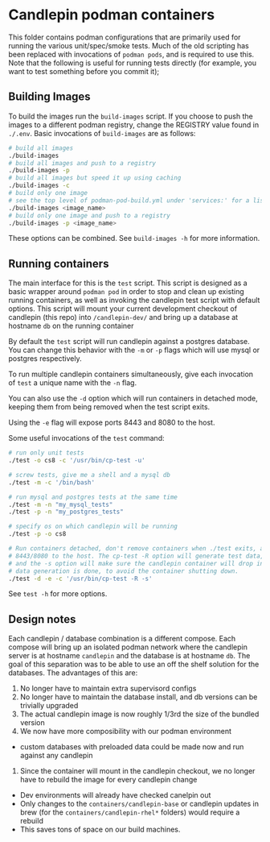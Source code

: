 # Candlepin podman containers
This folder contains podman configurations that are primarily used for running the various unit/spec/smoke tests.
Much of the old scripting has been replaced with invocations of `podman pods`, and is required to use this. Note that
the following is useful for running tests directly (for example, you want to test something before you commit it);

## Building Images
To build the images run the `build-images` script.
If you choose to push the images to a different podman registry, change the REGISTRY value found in `./.env`.
Basic invocations of `build-images` are as follows:

```sh
# build all images
./build-images
# build all images and push to a registry
./build-images -p
# build all images but speed it up using caching
./build-images -c
# build only one image
# see the top level of podman-pod-build.yml under 'services:' for a list of image names
./build-images <image_name>
# build only one image and push to a registry
./build-images -p <image_name>
```
These options can be combined.  See `build-images -h` for more information.

## Running containers
The main interface for this is the `test` script.  This script is designed as a basic wrapper around `podman pod`
in order to stop and clean up existing running containers, as well as invoking the candlepin test script with default
options.  This script will mount your current development checkout of candlepin (this repo) into `/candlepin-dev/`
and bring up a database at hostname `db` on the running container

By default the `test` script will run candlepin against a postgres database.  You can change this behavior with the
`-m` or `-p` flags which will use mysql or postgres respectively.

To run multiple candlepin containers simultaneously, give each invocation of `test` a unique name with the `-n` flag.

You can also use the `-d` option which will run containers in detached mode, keeping them from being removed
when the test script exits.

Using the `-e` flag will expose ports 8443 and 8080 to the host.

Some useful invocations of the `test` command:

```sh
# run only unit tests
./test -o cs8 -c '/usr/bin/cp-test -u'

# screw tests, give me a shell and a mysql db
./test -m -c '/bin/bash'

# run mysql and postgres tests at the same time
./test -m -n "my_mysql_tests"
./test -p -n "my_postgres_tests"

# specify os on which candlepin will be running
./test -p -o cs8

# Run containers detached, don't remove containers when ./test exits, and expose ports
# 8443/8080 to the host. The cp-test -R option will generate test data, content & rpms,
# and the -s option will make sure the candlepin container will drop into the shell once the
# data generation is done, to avoid the container shutting down.
./test -d -e -c '/usr/bin/cp-test -R -s'
```

See `test -h` for more options.

## Design notes
Each candlepin / database combination is a different compose.  Each compose will bring up an isolated podman network where
the candlepin server is at hostname `candlepin` and the database is at hostname `db`.  The goal of this separation was to
be able to use an off the shelf solution for the databases. The advantages of this are:

1. No longer have to maintain extra supervisord configs
1. No longer have to maintain the database install, and db versions can be trivially upgraded
1. The actual candlepin image is now roughly 1/3rd the size of the bundled version
1. We now have more composibility with our podman environment
  * custom databases with preloaded data could be made now and run against any candlepin
1. Since the container will mount in the candlepin checkout, we no longer have to rebuild the image for every candlepin change
  * Dev environments will already have checked canelpin out
  * Only changes to the `containers/candlepin-base` or candlepin updates in brew (for the `containers/candlepin-rhel*` folders) would require a rebuild
  * This saves tons of space on our build machines.

